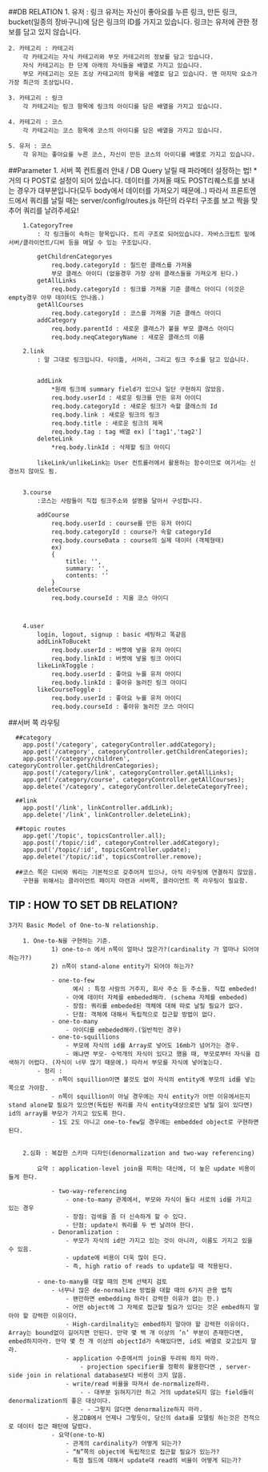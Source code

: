 ##DB RELATION
	1. 유저 : 링크
		유저는 자신이 좋아요를 누른 링크, 만든 링크, bucket(일종의 장바구니)에 담은 링크의 ID를 가지고 있습니다.
		링크는 유저에 관한 정보를 담고 있지 않습니다.

	2. 카테고리 : 카테고리
		각 카테고리는 자식 카테고리와 부모 카테고리의 정보를 담고 있습니다.
		자식 카테고리는 한 단계 아래의 자식들을 배열로 가지고 있습니다.
		부모 카테고리는 모든 조상 카테고리의 항목을 배열로 담고 있습니다. 맨 마지막 요소가 가장 최근의 조상입니다.

	3. 카테고리 : 링크
		각 카테고리는 링크 항목에 링크의 아이디를 담은 배열을 가지고 있습니다.

	4. 카테고리 : 코스
		각 카테고리는 코스 항목에 코스의 아이디를 담은 배열을 가지고 있습니다.

	5. 유저 : 코스
		각 유저는 좋아요를 누른 코스, 자신이 만든 코스의 아이디를 배열로 가지고 있습니다.
		


##Parameter
	1. 서버 쪽 컨트롤러 안내 / DB Query 날릴 때 파라메터 설정하는 법!
		*거의 다 POST로 설정이 되어 있습니다.
		데이터를 가져올 때도 POST리퀘스트를 보내는 경우가 대부분입니다(모두 body에서 데이터를 가져오기 때문에..)
		따라서 프론트엔드에서 쿼리를 날릴 때는 server/config/routes.js 하단의 라우터 구조를 보고 짝을 맞추어 쿼리를 날려주세요!


		1.CategoryTree 
			: 각 링크들이 속하는 항목입니다. 트리 구조로 되어있습니다. 자바스크립트 밑에 서버/클라이언트/디비 등을 매달 수 있는 구조입니다.
			
			getChildrenCategoryes
				req.body.categoryId : 칠드런 클래스를 가져올 
				부모 클래스 아이디 (없을경우 가장 상위 클래스들을 가져오게 된다.)
			getAllLinks
				req.body.categoryId : 링크를 가져올 기준 클래스 아이디 (이것은 empty경우 아무 데이터도 안나옴.)
			getAllCourses
				req.body.categoryId : 코스를 가져올 기준 클래스 아이디
			addCategory 
				req.body.parentId : 새로운 클래스가 붙을 부모 클래스 아이디
				req.body.neqCategoryName : 새로운 클래스의 이름

		2.link
			: 말 그대로 링크입니다. 타이틀, 서머리, 그리고 링크 주소를 담고 있습니다.


			addLink
				*원래 링크에 summary field가 있으나 일단 구현하지 않았음.
				req.body.userId : 새로운 링크를 만든 유저 아이디
				req.body.categoryId : 새로운 링크가 속할 클래스의 Id
				req.body.link : 새로운 링크의 링크 
				req.body.title : 새로운 링크의 제목
				req.body.tag : tag 배열 ex) ['tag1','tag2']
			deleteLink 
				*req.body.linkId : 삭제할 링크 아이디

			likeLink/unlikeLink는 User 컨트롤러에서 활용하는 함수이므로 여기서는 신경쓰지 않아도 됨.


		3.course
			:코스는 사람들이 직접 링크주소와 설명을 달아서 구성합니다.

			addCourse 
				req.body.userId : course를 만든 유저 아이디
				req.body.categoryId : course가 속할 categoryId
				req.body.courseData : course의 실제 데이터 (객체형태)
				ex)
				{ 
					title: '',
					summary: '',
					contents: ''
				}
			deleteCourse
				req.body.courseId : 지울 코스 아이디



		4.user
			login, logout, signup : basic 세팅하고 똑같음
			addLinkToBucekt 
				req.body.userId : 버켓에 넣을 유저 아이디
				req.body.linkId : 버켓에 넣을 링크 아이디
			likeLinkToggle :
				req.body.userId : 좋아요 누를 유저 아이디
				req.body.linkId : 좋아유 눌러진 링크 아이디
			likeCourseToggle :
				req.body.userId : 좋아요 누를 유저 아이디
				req.body.courseId : 좋아유 눌러진 코스 아이디

##서버 쪽 라우팅

	  ##category
	    app.post('/category', categoryController.addCategory);
	    app.get('/category', categoryController.getChildrenCategories);
	    app.post('/category/children', categoryController.getChildrenCategories);
	    app.post('/category/link', categoryController.getAllLinks);
	    app.get('/category/course', categoryController.getAllCourses);
	    app.delete('/category', categoryController.deleteCategoryTree);

	  ##link
	    app.post('/link', linkController.addLink);
	    app.delete('/link', linkController.deleteLink);
	   
	  ##topic routes
	    app.get('/topic', topicsController.all);
	    app.post('/topic/:id', categoryController.addCategory);
	    app.put('/topic/:id', topicsController.update);
	    app.delete('/topic/:id', topicsController.remove);

	  ##코스 쪽은 디비와 쿼리는 기본적으로 갖추어져 있으나, 아직 라우팅에 연결하지 않았음. 
	  	구현을 위해서는 클라이언트 페이지 마련과 서버쪽, 클라이언트 쪽 라우팅이 필요함.


## TIP : HOW TO SET DB RELATION?

	3가지 Basic Model of One-to-N relationship.

	   	1. One-to-N을 구현하는 기준.
				1) one-to-n 에서 n쪽이 얼마나 많은가?(cardinality 가 얼마나 되어야 하는가?) 
				2) n쪽이 stand-alone entity가 되어야 하는가?

		        - one-to-few
					  예시 : 특정 사람의 거주지, 회사 주소 등 주소들. 직접 embeded!
		            - 아예 데이터 자체를 embeded해라. (schema 자체를 embeded)
		            - 장점: 쿼리를 embeded된 객체에 대해 따로 날릴 필요가 없다.
		            - 단점: 객체에 대해서 독립적으로 접근할 방법이 없다.
		        - one-to-many
		            - 아이디를 embeded해라.(일반적인 경우)
		        - one-to-squillions
		            - 부모에 자식의 id를 Array로 넣어도 16mb가 넘어가는 경우.
		            - 왜냐면 부모- 수억개의 자식이 있다고 했을 때, 부모로부터 자식을 검색하기 어렵다. (자식이 너무 많기 때문에.) 따라서 부모를 자식에 넣어놓는다.
		    - 정리 :
		        - n쪽이 squillion이면 볼것도 없이 자식의 entity에 부모의 id를 넣는 쪽으로 가야함.
		        - n쪽이 squillion이 아닐 경우에는 자식 entity가 어떤 이유에서든지 stand alone할 필요가 있으면(독립된 쿼리를 자식 entity대상으로만 날릴 일이 있다면) id의 array를 부모가 가지고 있도록 한다.
		        - 1도 2도 아니고 one-to-few일 경우에는 embedded object로 구현하면 된다.


		2.심화 : 복잡한 스키마 디자인(denormalization and two-way referencing)

			요약 : application-level join을 피하는 대신에, 더 높은 update 비용이 들게 한다.

			    - two-way-referencing
			        - one-to-many 관계에서, 부모와 자식이 둘다 서로의 id를 가지고 있는 경우
			        - 장점: 검색을 좀 더 신속하게 할 수 있다.
			        - 단점: update시 쿼리를 두 번 날려야 한다.
			    - Denoramlization :
			        - 부모가 자식의 id만 가지고 있는 것이 아니라, 이름도 가지고 있을 수 있음.
			        - update에 비용이 더욱 많이 든다.
			        - 즉, high ratio of reads to update일 때 적용된다.

			- one-to-many를 대할 때의 전체 선택지 검토
			    - 너무나 많은 de-normalize 방법을 대할 때의 6가지 관용 법칙
			        - 왠만하면 embedding 하라( 강력한 이유가 없는 한.)
			        - 어떤 object에 그 자체로 접근할 필요가 있다는 것은 embed하지 말아야 할 강력한 이유이다.
			        - High-cardilnality는 embed하지 말아야 할 강력한 이유이다. Array는 bound없이 길어지면 안된다. 만약 몇 백 개 이상의 ’n’ 부분이 존재한다면, embed하지마라. 만약 몇 천 개 이상의 objectId가 속해있다면, id도 배열로 갖고있지 말라.
			        - application 수준에서의 join을 두려워 하지 마라.
			            - projection specifier를 정확히 활용한다면 , server-side join in relational database보다 비용이 크지 않음.
			        - write/read 비율을 따져서 de-normalize하라.
			            - - 대부분 읽혀지기만 하고 거의 update되지 않는 field들이 denormalization의 좋은 대상이다.
			            - - 그렇지 않다면 denormalize하지 마라.
			        - 몽고DB에서 언제나 그렇듯이, 당신의 data를 모델링 하는것은 전적으로 데이터 접근 패턴에 달렸다.
			    - 요약(one-to-N)
			        - 관계의 cardinality가 어떻게 되는가?
			        - “N”쪽의 object에 독립적으로 접근할 필요가 있는가?
			        - 특정 필드에 대해서 update대 read의 비율이 어떻게 되는가?





